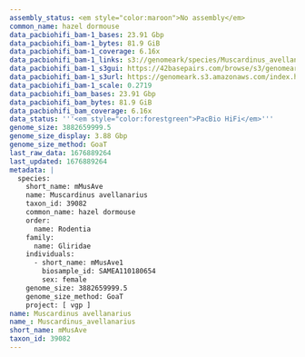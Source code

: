 ```yaml
---
assembly_status: <em style="color:maroon">No assembly</em>
common_name: hazel dormouse
data_pacbiohifi_bam-1_bases: 23.91 Gbp
data_pacbiohifi_bam-1_bytes: 81.9 GiB
data_pacbiohifi_bam-1_coverage: 6.16x
data_pacbiohifi_bam-1_links: s3://genomeark/species/Muscardinus_avellanarius/mMusAve1/genomic_data/pacbio_hifi/<br>
data_pacbiohifi_bam-1_s3gui: https://42basepairs.com/browse/s3/genomeark/species/Muscardinus_avellanarius/mMusAve1/genomic_data/pacbio_hifi/
data_pacbiohifi_bam-1_s3url: https://genomeark.s3.amazonaws.com/index.html?prefix=species/Muscardinus_avellanarius/mMusAve1/genomic_data/pacbio_hifi/
data_pacbiohifi_bam-1_scale: 0.2719
data_pacbiohifi_bam_bases: 23.91 Gbp
data_pacbiohifi_bam_bytes: 81.9 GiB
data_pacbiohifi_bam_coverage: 6.16x
data_status: '''<em style="color:forestgreen">PacBio HiFi</em>'''
genome_size: 3882659999.5
genome_size_display: 3.88 Gbp
genome_size_method: GoaT
last_raw_data: 1676889264
last_updated: 1676889264
metadata: |
  species:
    short_name: mMusAve
    name: Muscardinus avellanarius
    taxon_id: 39082
    common_name: hazel dormouse
    order:
      name: Rodentia
    family:
      name: Gliridae
    individuals:
      - short_name: mMusAve1
        biosample_id: SAMEA110180654
        sex: female
    genome_size: 3882659999.5
    genome_size_method: GoaT
    project: [ vgp ]
name: Muscardinus avellanarius
name_: Muscardinus_avellanarius
short_name: mMusAve
taxon_id: 39082
---
```

